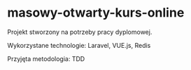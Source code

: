 # masowy-otwarty-kurs-online

Projekt stworzony na potrzeby pracy dyplomowej. 

Wykorzystane technologie:
Laravel, VUE.js, Redis

Przyjęta metodologia:
TDD
